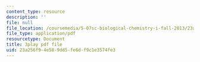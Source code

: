 ```yaml
---
content_type: resource
description: ''
file: null
file_location: /coursemedia/5-07sc-biological-chemistry-i-fall-2013/23a256f94e589dd5fe6df9c1e3574fe3_XmS9DYHQHi0.pdf
file_type: application/pdf
resourcetype: Document
title: 3play pdf file
uid: 23a256f9-4e58-9dd5-fe6d-f9c1e3574fe3
---
```

